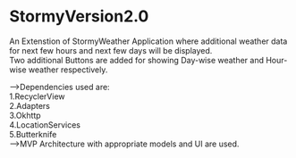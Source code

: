 # StormyVersion2.0
An Extenstion of StormyWeather Application where additional weather data for next few hours and next few days will be displayed.  
Two additional Buttons are added for showing Day-wise weather and Hour-wise weather respectively.  

-->Dependencies used are:  
                        1.RecyclerView  
                        2.Adapters  
                        3.Okhttp  
                        4.LocationServices  
                        5.Butterknife  
-->MVP Architecture with appropriate models and UI are used.  
